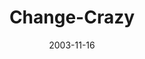 ---
layout: message
category: message
series: "Crazy Church"
title: "Change-Crazy"
date: 2003-11-16
message_id: 197
---